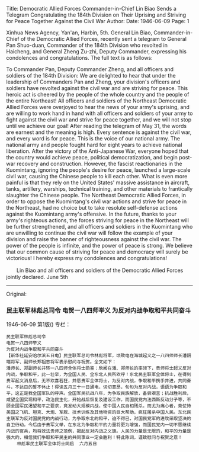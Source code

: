 Title: Democratic Allied Forces Commander-in-Chief Lin Biao Sends a Telegram Congratulating the 184th Division on Their Uprising and Striving for Peace Together Against the Civil War
Author:
Date: 1946-06-09
Page: 1

Xinhua News Agency, Yan'an, Harbin, 5th. General Lin Biao, Commander-in-Chief of the Democratic Allied Forces, recently sent a telegram to General Pan Shuo-duan, Commander of the 184th Division who revolted in Haicheng, and General Zheng Zu-zhi, Deputy Commander, expressing his condolences and congratulations. The full text is as follows:

To Commander Pan, Deputy Commander Zheng, and all officers and soldiers of the 184th Division: We are delighted to hear that under the leadership of Commanders Pan and Zheng, your division's officers and soldiers have revolted against the civil war and are striving for peace. This heroic act is cheered by the people of the whole country and the people of the entire Northeast! All officers and soldiers of the Northeast Democratic Allied Forces were overjoyed to hear the news of your army's uprising, and are willing to work hand in hand with all officers and soldiers of your army to fight against the civil war and strive for peace together, and we will not stop until we achieve our goal! After reading the telegram of May 31, the words are earnest and the meaning is high. Every sentence is against the civil war, and every word is for peace. This is the voice of our national army. The national army and people fought hard for eight years to achieve national liberation. After the victory of the Anti-Japanese War, everyone hoped that the country would achieve peace, political democratization, and begin post-war recovery and construction. However, the fascist reactionaries in the Kuomintang, ignoring the people's desire for peace, launched a large-scale civil war, causing the Chinese people to kill each other. What is even more painful is that they rely on the United States' massive assistance in aircraft, tanks, artillery, warships, technical training, and other materials to frantically slaughter the Chinese people. The Northeast Democratic Allied Forces, in order to oppose the Kuomintang's civil war actions and strive for peace in the Northeast, had no choice but to take resolute self-defense actions against the Kuomintang army's offensive. In the future, thanks to your army's righteous actions, the forces striving for peace in the Northeast will be further strengthened, and all officers and soldiers in the Kuomintang who are unwilling to continue the civil war will follow the example of your division and raise the banner of righteousness against the civil war. The power of the people is infinite, and the power of peace is strong. We believe that our common cause of striving for peace and democracy will surely be victorious! I hereby express my condolences and congratulations!

　　Lin Biao and all officers and soldiers of the Democratic Allied Forces jointly declared. June 5th



<hr /> 

Original: 


### 民主联军林彪总司令  电贺一八四师举义  为反对内战争取和平共同奋斗

1946-06-09
第1版()
专栏：

    民主联军林彪总司令
    电贺一八四师举义
    为反对内战争取和平共同奋斗
    【新华社延安哈尔滨五日电】民主联军总司令林彪将军，顷致电在海城起义之一八四师师长潘朔端将军、副师长郑祖志将军表示慰问与祝贺。全文如下：
    潘师长、郑副师长并转一八四师全体将士勋鉴：欣闻在潘、郑师长的率领下，贵师将士起义反对内战，争取和平，此一壮举，为全国人民、全东北人民所欢呼！东北民主联军全体将士，在得到贵军起义消息后，无不欢喜若狂，并愿贵军全体将士，为反对内战，争取和平携手并进，共同奋斗，不达目的誓不休止！得读五月三十一日通电，词切意昂，句句为反对内战，语语为争取和平，这正是我全国军队的呼声。全国军民抗战八年，为争取民族解放，备尝艰苦；抗战胜利后，咸望全国实现和平，政治民主化，开始战后恢复及建设工作，而国民党内法西斯反动分子等，不顾全国军民渴望和平之要求，竟发动大规模内战，使中国人民自相残杀。而尤为痛心者，竟仗恃美国之飞机、坦克、大炮、军舰、技术训练及其他物资的巨大帮助，疯狂屠杀中国人民。东北民主联军为反对国民党的内战行动，为争取东北的和平，迫不得已，对国民党军的进攻采取坚决的自卫行动。今后由于贵军义举，在东北为争取和平的力量将更为增强，而国民党内一切不愿继续内战的官兵，均将效法贵师之范例，揭起反对内战之义旗。人民的力量是无限的，和平的力量是强大的，相信我们争取和平民主的共同事业一定会胜利！特此陈词，谨致慰问与祝贺之意！
        林彪率民主联军全体将士同启  六月五日

